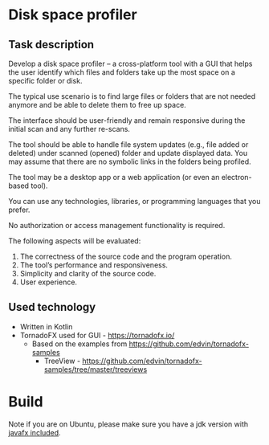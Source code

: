 # Disk space profiler

## Task description

Develop a disk space profiler – a cross-platform tool with a GUI that
helps the user identify which files and folders take up the most space
on a specific folder or disk.

The typical use scenario is to find large files or folders that are not
needed anymore and be able to delete them to free up space.

The interface should be user-friendly and remain responsive during
the initial scan and any further re-scans.

The tool should be able to handle file system updates (e.g., file added
or deleted) under scanned (opened) folder and update displayed data.
You may assume that there are no symbolic links in the folders being
profiled.

The tool may be a desktop app or a web application (or even an
electron-based tool).

You can use any technologies, libraries, or programming languages
that you prefer.

No authorization or access management functionality is required.

The following aspects will be evaluated:
1. The correctness of the source code and the program operation.
2. The tool’s performance and responsiveness.
3. Simplicity and clarity of the source code.
4. User experience.

## Used technology
* Written in Kotlin 
* TornadoFX used for GUI - https://tornadofx.io/
    * Based on the examples from https://github.com/edvin/tornadofx-samples
        * TreeView -  https://github.com/edvin/tornadofx-samples/tree/master/treeviews
    
# Build
Note if you are on Ubuntu, please make sure you have a jdk version with [javafx included](https://askubuntu.com/questions/1091157/javafx-missing-ubuntu-18-04).


